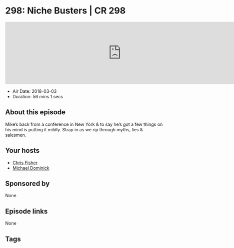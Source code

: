 # 298: Niche Busters | CR 298

<iframe src="https://player.fireside.fm/v2/MLf2ZzhC+0sojlcjI?theme=dark" width="740" height="200" frameborder="0" scrolling="no"></iframe>

* Air Date: 2018-03-03
* Duration: 56 mins 1 secs

## About this episode

Mike’s back from a conference in New York & to say he’s got a few things on his mind is putting it mildly. Strap in as we rip through myths, lies & salesmen.

## Your hosts
* [Chris Fisher](https://coder.show/hosts/chrislas)
* [Michael Dominick](https://coder.show/hosts/michael)

## Sponsored by

None



## Episode links

None



## Tags

